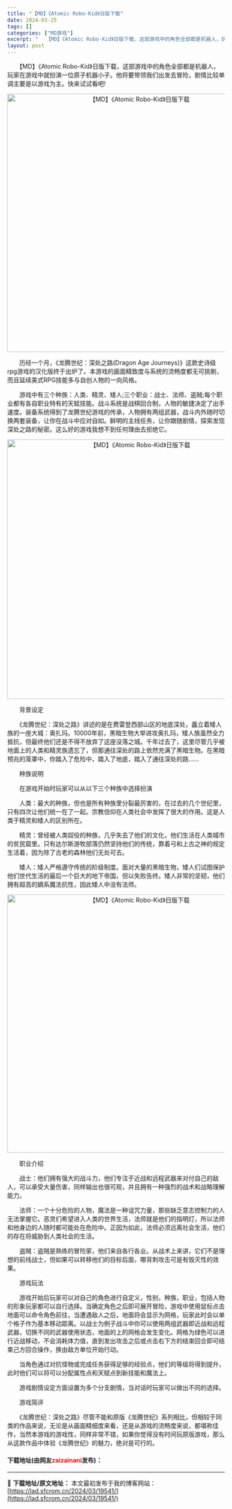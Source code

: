 ```yaml
---
title: "【MD】《Atomic Robo-Kid》日版下载"
date: 2024-03-25
tags: []
categories: ["MD游戏"]
excerpt: "　　【MD】《Atomic Robo-Kid》日版下载，这部游戏中的角色全部都是机器人，玩家在游戏中就扮演一位原子机器小子。他将要带领我们出发去冒险，剧情比较单调主要是以游戏为主。快来试试看吧! 　　历经一个月，《龙腾世纪：深处之路(Dragon Age Journeys)》这款史诗级rpg游戏的汉&hellip;"
layout: post
---
```


 <p>　　【MD】《Atomic Robo-Kid》日版下载，这部游戏中的角色全部都是机器人，玩家在游戏中就扮演一位原子机器小子。他将要带领我们出发去冒险，剧情比较单调主要是以游戏为主。快来试试看吧!</p> <p align="center"><img align="" border="0" src="https://lad.sfcrom.cn/wp-content/uploads/2024/03/20240325_660106404bb2a.png" width="597" alt="【MD】《Atomic Robo-Kid》日版下载" /></p> <p>　　历经一个月，《龙腾世纪：深处之路(Dragon Age Journeys)》这款史诗级rpg游戏的汉化版终于出炉了。本游戏的画面精致度与系统的流畅度都无可挑剔，而且延续美式RPG技能多与自创人物的一向风格。</p> <p>　　游戏中有三个种族：人类、精灵、矮人;三个职业：战士、法师、盗贼;每个职业都有各自职业特有的天赋技能。战斗系统是战棋回合制，人物的敏捷决定了出手速度。装备系统得到了龙腾世纪游戏的传承，人物拥有两组武器，战斗内外随时切换两套装备，让你在战斗中应对自如。鲜明的主线任务，让你跟随剧情，探索发现深处之路的秘密。这么好的游戏我想不到任何理由去拒绝它。</p> <p align="center"><img align="" border="0" src="https://lad.sfcrom.cn/wp-content/uploads/2024/03/20240325_6601064101384.png" width="600" alt="【MD】《Atomic Robo-Kid》日版下载" /></p> <p>　　背景设定</p> <p>　　《龙腾世纪：深处之路》讲述的是在费雷登西部山区的地底深处，矗立着矮人族的一座大城：奥扎玛。10000年前，黑暗生物大举进攻奥扎玛，矮人族虽然全力抵抗，但最终他们还是不得不放弃了这座没落之城。千年过去了，这里尽管几乎被地面上的人类和精灵族遗忘了，但那通往深处的路上依然充满了黑暗生物。在黑暗预兆的笼罩中，你踏入了危险中，踏入了地底，踏入了通往深处的路......</p> <p>　　种族说明</p> <p>　　在游戏开始时玩家可以从以下三个种族中选择扮演</p> <p>　　人类：最大的种族，但也是所有种族里分裂最厉害的，在过去的几个世纪里，只有四次让他们统一在了一起。宗教信仰在人类社会中发挥了很大的作用。这是人类于精灵和矮人的区别所在。</p> <p>　　精灵：曾经被人类奴役的种族，几乎失去了他们的文化，他们生活在人类城市的贫民窟里。只有达尔斯游牧部落仍然坚持他们的传统，靠着弓和上古之神的规定生活着，因为除了古老的森林他们无处可去。</p> <p>　　矮人：矮人严格遵守传统的阶级制度。面对大量的黑暗生物，矮人们试图保护他们世代生活的最后一个巨大的地下帝国，但以失败告终。矮人非常的坚韧，他们拥有超高的嫡系魔法抗性，因此矮人中没有法师。</p> <p align="center"><img align="" border="0" src="https://lad.sfcrom.cn/wp-content/uploads/2024/03/20240325_660106419b02f.png" width="597" alt="【MD】《Atomic Robo-Kid》日版下载" /></p> <p>　　职业介绍</p> <p>　　战士：他们拥有强大的战斗力，他们专注于近战和远程武器来对付自己的敌人，可以承受大量伤害，同样输出也很可观，并且拥有一种强烈的战术和战略理解能力。</p> <p>　　法师：一个十分危险的人物，魔法是一种诅咒力量，那些缺乏意志控制力的人无法掌握它。恶灵们希望进入人类的世界生活，法师就是他们的指明灯，所以法师和他身边的人随时都可能处在危险中。正因为如此，法师必须远离社会生活，他们的存在将威胁到人类社会的生活。</p> <p>　　盗贼：盗贼是熟练的冒险家，他们来自各行各业。从战术上来讲，它们不是理想的前线战士，但如果可以转移他们的目标后面，哪背刺攻击可是有毁灭性的效果。</p> <p>　　游戏玩法</p> <p>　　游戏开始后玩家可以对自己的角色进行自定义，性别，种族，职业，包括人物的形象玩家都可以自行选择。当确定角色之后即可展开冒险，游戏中使用鼠标点击地面可以命令角色前往，当遭遇敌人之后，地面将会显示为网格，玩家此时会以单个格子作为基本移动距离。以战士为例子战斗中你可以使用两组武器即近战和远程武器，切换不同的武器使用状态，地面的上的网格会发生变化。网格为绿色可以进行近战移动，不会消耗体力值，直到发出攻击之后或点击右下方的结束回合即可结束己方回合操作，换由敌方单位开始行动。</p> <p>　　当角色通过对抗怪物或完成任务获得足够的经验点，他们的等级将得到提升，此时他们可以将可以分配属性点和天赋点到新技能和魔法上。</p> <p>　　游戏剧情设定方面设置为多个分支剧情，当对话时玩家可以做出不同的选择。</p> <p>　　游戏简评</p> <p>　　《龙腾世纪：深处之路》尽管不能和原版《龙腾世纪》系列相比，但相较于同类的作品来说，无论是从画面精细度来看，还是从游戏的流畅度来说，都堪称佳作，当然本游戏的游戏性，同样非常不错，如果你觉得没有时间玩原版游戏，那么从这款作品中体验《龙腾世纪》的魅力，绝对是可行的。</p> <p><h4>下载地址(由网友<font color="red">zaizainani</font>发布)：</h4></p> 

---
📖 **下载地址/原文地址：** 本文最初发布于我的博客网站：[https://lad.sfcrom.cn/2024/03/19541/](https://lad.sfcrom.cn/2024/03/19541/)
